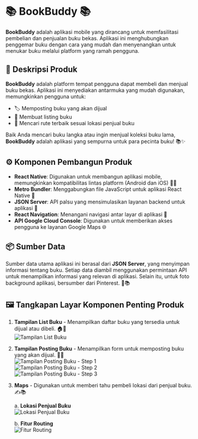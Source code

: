 # 📚 **BookBuddy** 📚

**BookBuddy** adalah aplikasi mobile yang dirancang untuk memfasilitasi pembelian dan penjualan buku bekas. Aplikasi ini menghubungkan penggemar buku dengan cara yang mudah dan menyenangkan untuk menukar buku melalui platform yang ramah pengguna.

## 📝 **Deskripsi Produk**

**BookBuddy** adalah platform tempat pengguna dapat membeli dan menjual buku bekas. Aplikasi ini menyediakan antarmuka yang mudah digunakan, memungkinkan pengguna untuk:

- 🏷️ Memposting buku yang akan dijual
- 📖 Membuat listing buku
- 💬 Mencari rute terbaik sesuai lokasi penjual buku

Baik Anda mencari buku langka atau ingin menjual koleksi buku lama, **BookBuddy** adalah aplikasi yang sempurna untuk para pecinta buku! 📚✨

## ⚙️ **Komponen Pembangun Produk**

- **React Native**: Digunakan untuk membangun aplikasi mobile, memungkinkan kompatibilitas lintas platform (Android dan iOS) 🤖📱
- **Metro Bundler**: Menggabungkan file JavaScript untuk aplikasi React Native 🔧
- **JSON Server**: API palsu yang mensimulasikan layanan backend untuk aplikasi 📡
- **React Navigation**: Menangani navigasi antar layar di aplikasi 🔄
- **API Google Cloud Console**: Digunakan untuk memberikan akses pengguna ke layanan Google Maps 🌐

## 📦 **Sumber Data**

Sumber data utama aplikasi ini berasal dari **JSON Server**, yang menyimpan informasi tentang buku. Setiap data diambil menggunakan permintaan API untuk menampilkan informasi yang relevan di aplikasi. Selain itu, untuk foto background aplikasi, bersumber dari Pinterest. 💾📚

## 🖼️ **Tangkapan Layar Komponen Penting Produk**

1. **Tampilan List Buku** - Menampilkan daftar buku yang tersedia untuk dijual atau dibeli. 🏠📖  
   ![Tampilan List Buku](assets/images/list.png)

2. **Tampilan Posting Buku** - Menampilkan form untuk memposting buku yang akan dijual. 📄💵  
   ![Tampilan Posting Buku - Step 1](assets/images/input_book1.png)  
   ![Tampilan Posting Buku - Step 2](assets/images/input_book2.png)  
   ![Tampilan Posting Buku - Step 3](assets/images/input_book3.png)

3. **Maps** - Digunakan untuk memberi tahu pembeli lokasi dari penjual buku. ✍️📚

   a. **Lokasi Penjual Buku**  
      ![Lokasi Penjual Buku](assets/images/map2.png)

   b. **Fitur Routing**  
      ![Fitur Routing](assets/images/map1.png)

